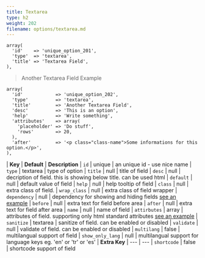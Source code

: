 ```yaml
---
title: Textarea
type: h2
weight: 202
filename: options/textarea.md
---
```


```php?start_line=1
array(
  'id'    => 'unique_option_201',
  'type'  => 'textarea',
  'title' => 'Textarea Field',
),
```

> Another Textarea Field Example

```php?start_line=1
array(
  'id'            => 'unique_option_202',
  'type'          => 'textarea',
  'title'         => 'Another Textarea Field',
  'desc'          => 'This is an option',
  'help'          => 'Write something',
  'attributes'    => array(
    'placeholder' => 'Do stuff',
    'rows'        => 20,
  ),
  'after'         => '<p class="class-name">Some informations for this option.</p>',
),
```

| **Key**          | **Default** | **Description**
| `id`             | unique      | an unique id - use nice name
| `type`           | textarea    | type of option
| `title`          | null        | title of field
| `desc`           | null        | decription of field. this is showing below title. can be used html
| `default`        | null        | default value of field
| `help`           | null        | help tooltip of field
| `class`          | null        | extra class of field.
| `wrap_class`     | null        | extra class of field wrapper
| `dependency`     | null        | dependency for showing and hiding fields [see an example](#how-to-use-dependency)
| `before`         | null        | extra text for field before area
| `after`          | null        | extra text for field after area
| `name`           | null        | name of field
| `attirbutes`     | array       | attributes of field. supporting only html standard attributes [see an example](#how-to-use-attributes)
| `sanitize`       | textarea    | sanitize of field. can be enabled or disabled
| `validate`       | null        | validate of field. can be enabled or disabled
| `multilang`      | false       | multilangual support of field
| `show_only_lang` | null        | multilangual support for language keys eg. 'en' or 'tr' or 'es'
| **Extra Key**    | ---         | ---
| `shortcode`      | false       | shortcode support of field
